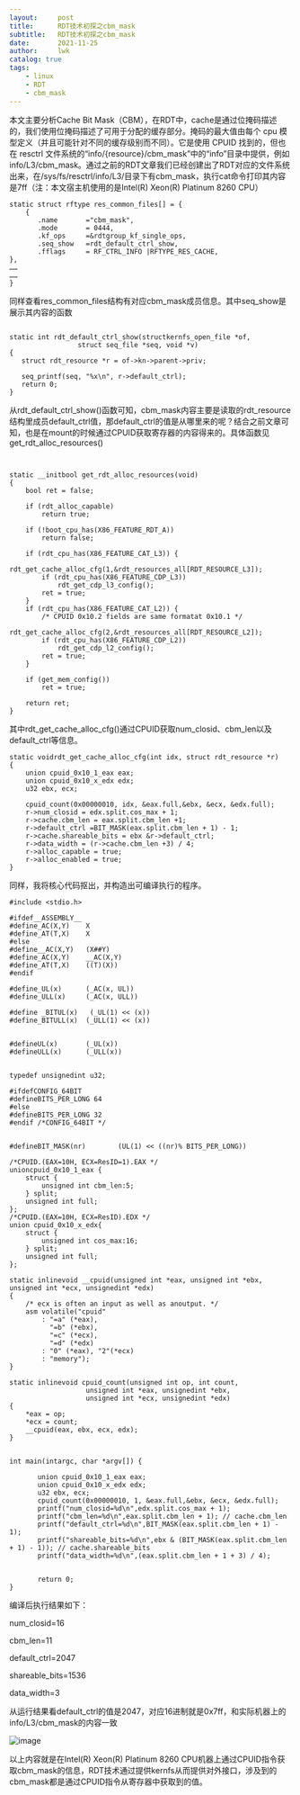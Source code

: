 ```yaml
---
layout:     post
title:      RDT技术初探之cbm_mask
subtitle:   RDT技术初探之cbm_mask
date:       2021-11-25
author:     lwk
catalog: true
tags:
    - linux
    - RDT
    - cbm_mask
---
```


本文主要分析Cache Bit Mask（CBM），在RDT中，cache是通过位掩码描述的，我们使用位掩码描述了可用于分配的缓存部分。掩码的最大值由每个 cpu 模型定义（并且可能针对不同的缓存级别而不同）。它是使用 CPUID 找到的，但也在 resctrl 文件系统的“info/{resource}/cbm_mask”中的“info”目录中提供，例如info/L3/cbm_mask。通过之前的RDT文章我们已经创建出了RDT对应的文件系统出来，在/sys/fs/resctrl/info/L3/目录下有cbm_mask，执行cat命令打印其内容是7ff（注：本文宿主机使用的是Intel(R) Xeon(R) Platinum 8260 CPU）

```
static struct rftype res_common_files[] = {
    {   
       .name       ="cbm_mask",
       .mode       = 0444,
       .kf_ops     =&rdtgroup_kf_single_ops,
       .seq_show   =rdt_default_ctrl_show,
       .fflags     = RF_CTRL_INFO |RFTYPE_RES_CACHE,
}, 
……
……
}
```
同样查看res_common_files结构有对应cbm_mask成员信息。其中seq_show是展示其内容的函数
```

static int rdt_default_ctrl_show(structkernfs_open_file *of,
                 struct seq_file *seq, void *v)
{
   struct rdt_resource *r = of->kn->parent->priv;
 
   seq_printf(seq, "%x\n", r->default_ctrl);
   return 0;
}
```

从rdt_default_ctrl_show()函数可知，cbm_mask内容主要是读取的rdt_resource结构里成员default_ctrl值，那default_ctrl的值是从哪里来的呢？结合之前文章可知，也是在mount的时候通过CPUID获取寄存器的内容得来的。具体函数见get_rdt_alloc_resources()
```

 
static __initbool get_rdt_alloc_resources(void)
{
    bool ret = false;
 
    if (rdt_alloc_capable)
        return true;
 
    if (!boot_cpu_has(X86_FEATURE_RDT_A))
        return false;
 
    if (rdt_cpu_has(X86_FEATURE_CAT_L3)) {
        rdt_get_cache_alloc_cfg(1,&rdt_resources_all[RDT_RESOURCE_L3]);
        if (rdt_cpu_has(X86_FEATURE_CDP_L3))
            rdt_get_cdp_l3_config();
        ret = true;
    }
    if (rdt_cpu_has(X86_FEATURE_CAT_L2)) {
        /* CPUID 0x10.2 fields are same formatat 0x10.1 */
        rdt_get_cache_alloc_cfg(2,&rdt_resources_all[RDT_RESOURCE_L2]);
        if (rdt_cpu_has(X86_FEATURE_CDP_L2))
            rdt_get_cdp_l2_config();
        ret = true;
    }
 
    if (get_mem_config())
        ret = true;
 
    return ret;
}
```

其中rdt_get_cache_alloc_cfg()通过CPUID获取num_closid、cbm_len以及default_ctrl等信息。

```
static voidrdt_get_cache_alloc_cfg(int idx, struct rdt_resource *r)
{      
    union cpuid_0x10_1_eax eax;
    union cpuid_0x10_x_edx edx;
    u32 ebx, ecx;
       
    cpuid_count(0x00000010, idx, &eax.full,&ebx, &ecx, &edx.full);
    r->num_closid = edx.split.cos_max + 1;
    r->cache.cbm_len = eax.split.cbm_len +1;
    r->default_ctrl =BIT_MASK(eax.split.cbm_len + 1) - 1;
    r->cache.shareable_bits = ebx &r->default_ctrl;
    r->data_width = (r->cache.cbm_len +3) / 4;
    r->alloc_capable = true;
    r->alloc_enabled = true;
}  
```
同样，我将核心代码抠出，并构造出可编译执行的程序。

```
#include <stdio.h>
 
#ifdef__ASSEMBLY__
#define_AC(X,Y)    X
#define_AT(T,X)    X
#else
#define__AC(X,Y)   (X##Y)
#define_AC(X,Y)    __AC(X,Y)
#define_AT(T,X)    ((T)(X))
#endif
 
#define_UL(x)      (_AC(x, UL))
#define_ULL(x)     (_AC(x, ULL))
 
#define _BITUL(x)   (_UL(1) << (x))
#define_BITULL(x)  (_ULL(1) << (x))
 
 
#defineUL(x)       (_UL(x))
#defineULL(x)      (_ULL(x))
 
 
typedef unsignedint u32;
 
#ifdefCONFIG_64BIT
#defineBITS_PER_LONG 64
#else
#defineBITS_PER_LONG 32
#endif /*CONFIG_64BIT */
 
 
#defineBIT_MASK(nr)        (UL(1) << ((nr)% BITS_PER_LONG))
 
/*CPUID.(EAX=10H, ECX=ResID=1).EAX */
unioncpuid_0x10_1_eax {
    struct {
        unsigned int cbm_len:5;
    } split;
    unsigned int full;
};
/*CPUID.(EAX=10H, ECX=ResID).EDX */
union cpuid_0x10_x_edx{
    struct {
        unsigned int cos_max:16;
    } split;
    unsigned int full;
};
 
static inlinevoid __cpuid(unsigned int *eax, unsigned int *ebx, unsigned int *ecx, unsignedint *edx)
{
    /* ecx is often an input as well as anoutput. */
    asm volatile("cpuid"
        : "=a" (*eax),
          "=b" (*ebx),
          "=c" (*ecx),
          "=d" (*edx)
        : "0" (*eax), "2"(*ecx)
        : "memory");
} 
  
static inlinevoid cpuid_count(unsigned int op, int count,
                   unsigned int *eax, unsignedint *ebx,
                   unsigned int *ecx, unsignedint *edx)
{
    *eax = op;
    *ecx = count;
    __cpuid(eax, ebx, ecx, edx);
}
 
 
int main(intargc, char *argv[]) {
 
       union cpuid_0x10_1_eax eax;
       union cpuid_0x10_x_edx edx;
       u32 ebx, ecx;
       cpuid_count(0x00000010, 1, &eax.full,&ebx, &ecx, &edx.full);
       printf("num_closid=%d\n",edx.split.cos_max + 1);
       printf("cbm_len=%d\n",eax.split.cbm_len + 1); // cache.cbm_len
       printf("default_ctrl=%d\n",BIT_MASK(eax.split.cbm_len + 1) - 1);
       printf("shareable_bits=%d\n",ebx & (BIT_MASK(eax.split.cbm_len + 1) - 1)); // cache.shareable_bits
       printf("data_width=%d\n",(eax.split.cbm_len + 1 + 3) / 4);
 
 
       return 0;
}
```
编译后执行结果如下：

num_closid=16

cbm_len=11

default_ctrl=2047

shareable_bits=1536

data_width=3

从运行结果看default_ctrl的值是2047，对应16进制就是0x7ff，和实际机器上的info/L3/cbm_mask的内容一致

![image](https://user-images.githubusercontent.com/36918717/177043541-306e046e-5eb6-4afe-80be-5ac783bec5f1.png)


以上内容就是在Intel(R) Xeon(R) Platinum 8260 CPU机器上通过CPUID指令获取cbm_mask的信息，RDT技术通过提供kernfs从而提供对外接口，涉及到的cbm_mask都是通过CPUID指令从寄存器中获取到的值。






